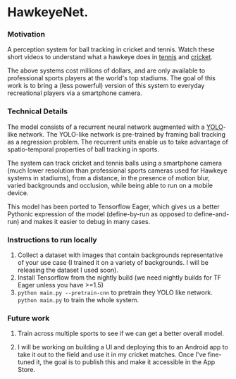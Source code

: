 # HawkeyeNet. 

### Motivation

A perception system for ball tracking in cricket and tennis. Watch these short videos to understand what a hawkeye does in [tennis](https://www.youtube.com/watch?v=XhQyVnwBXBs) and [cricket](https://www.youtube.com/watch?v=XwXhQ0yUbjw).

The above systems cost millions of dollars, and are only available to professional sports players at the world's top stadiums. The goal of this work is to bring a (less powerful) version of this system to everyday recreational players via a smartphone camera.


### Technical Details

The model consists of a recurrent neural network augmented with a [YOLO](https://arxiv.org/abs/1506.02640)-like network. The YOLO-like network is pre-trained by framing ball tracking as a regression problem. The recurrent units enable us to take advantage of spatio-temporal properties of ball tracking in sports.

The system can track cricket and tennis balls using a smartphone camera (much lower resolution than professional sports cameras used for Hawkeye systems in stadiums), from a distance, in the presence of motion blur, varied backgrounds and occlusion, while being able to run on a mobile device.

This model has been ported to Tensorflow Eager, which gives us a better Pythonic expression of the model (define-by-run as opposed to define-and-run) and makes it easier to debug in many cases.

### Instructions to run locally

1. Collect a dataset with images that contain backgrounds representative of your use case (I trained it on a variety of backgrounds. I will be releasing the dataset I used soon).
2. Install Tensorflow from the nightly build (we need nightly builds for TF Eager unless you have >=1.5)
3. ```python main.py --pretrain-cnn``` to pretrain they YOLO like network. ```python main.py``` to train the whole system.


### Future work

1. Train across multiple sports to see if we can get a better overall model.

2. I will be working on building a UI and deploying this to an Android app to take it out to the field and use it in my cricket matches. Once I've fine-tuned it, the goal is to publish this and make it accessible in the App Store.
